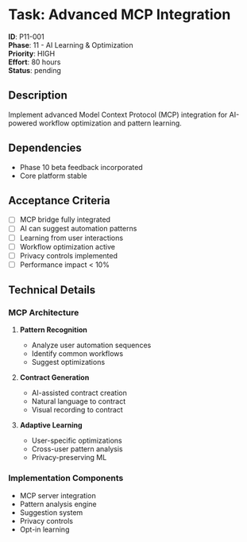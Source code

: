 # Task: Advanced MCP Integration

**ID**: P11-001  
**Phase**: 11 - AI Learning & Optimization  
**Priority**: HIGH  
**Effort**: 80 hours  
**Status**: pending

## Description
Implement advanced Model Context Protocol (MCP) integration for AI-powered workflow optimization and pattern learning.

## Dependencies
- Phase 10 beta feedback incorporated
- Core platform stable

## Acceptance Criteria
- [ ] MCP bridge fully integrated
- [ ] AI can suggest automation patterns
- [ ] Learning from user interactions
- [ ] Workflow optimization active
- [ ] Privacy controls implemented
- [ ] Performance impact < 10%

## Technical Details

### MCP Architecture
1. **Pattern Recognition**
   - Analyze user automation sequences
   - Identify common workflows
   - Suggest optimizations

2. **Contract Generation**
   - AI-assisted contract creation
   - Natural language to contract
   - Visual recording to contract

3. **Adaptive Learning**
   - User-specific optimizations
   - Cross-user pattern analysis
   - Privacy-preserving ML

### Implementation Components
- MCP server integration
- Pattern analysis engine
- Suggestion system
- Privacy controls
- Opt-in learning